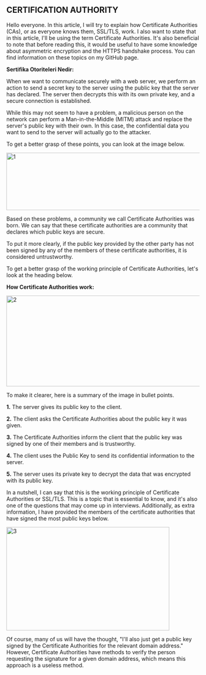  ## CERTIFICATION AUTHORITY
Hello everyone. In this article, I will try to explain how Certificate Authorities (CAs), or as everyone knows them, SSL/TLS, work. I also want to state that in this article, I'll be using the term Certificate Authorities. It's also beneficial to note that before reading this, it would be useful to have some knowledge about asymmetric encryption and the HTTPS handshake process. You can find information on these topics on my GitHub page.

**Sertifika Otoriteleri Nedir:** 

When we want to communicate securely with a web server, we perform an action to send a secret key to the server using the public key that the server has declared. The server then decrypts this with its own private key, and a secure connection is established.

While this may not seem to have a problem, a malicious person on the network can perform a Man-in-the-Middle (MITM) attack and replace the server's public key with their own. In this case, the confidential data you want to send to the server will actually go to the attacker.

To get a better grasp of these points, you can look at the image below.

<img width="723" height="150" alt="1" src="https://github.com/user-attachments/assets/ebbbf517-7b38-486c-baa2-6397ec5819eb" />

Based on these problems, a community we call Certificate Authorities was born. We can say that these certificate authorities are a community that declares which public keys are secure.

To put it more clearly, if the public key provided by the other party has not been signed by any of the members of these certificate authorities, it is considered untrustworthy.

To get a better grasp of the working principle of Certificate Authorities, let's look at the heading below.

**How Certificate Authorities work:**

<img width="686" height="237" alt="2" src="https://github.com/user-attachments/assets/9404dfed-4b70-4313-832a-a2530ed3ba9a" />

To make it clearer, here is a summary of the image in bullet points.

**1.** The server gives its public key to the client.

**2.** The client asks the Certificate Authorities about the public key it was given.

**3.** The Certificate Authorities inform the client that the public key was signed by one of their members and is trustworthy.

**4.** The client uses the Public Key to send its confidential information to the server. 

**5.** The server uses its private key to decrypt the data that was encrypted with its public key.

In a nutshell, I can say that this is the working principle of Certificate Authorities or SSL/TLS. This is a topic that is essential to know, and it's also one of the questions that may come up in interviews. Additionally, as extra information, I have provided the members of the certificate authorities that have signed the most public keys below.

<img width="425" height="270" alt="3" src="https://github.com/user-attachments/assets/b1afdf04-d204-4c05-af74-417553252f76" />

Of course, many of us will have the thought, "I'll also just get a public key signed by the Certificate Authorities for the relevant domain address." However, Certificate Authorities have methods to verify the person requesting the signature for a given domain address, which means this approach is a useless method.

